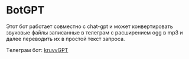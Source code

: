 # BotGPT

Этот бот работает совместно с chat-gpt и может конвертировать звуковые файлы записанные в телеграм с расширением ogg в mp3 и далее переводить их в простой текст запроса.

Tелеграм бот: [kruvvGPT](https://t.me/kruvvGPTVoiceBot)